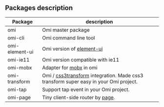 ## Packages description

| Package | description  |
| ------ | ------  |
| omi |   Omi master package    |
| omi-cli  | Omi command line tool    |
| omi-element-ui | Omi version of [element-ui](https://element.eleme.io)  |
| omi-ie11 | Omi version compatible with ie11  |
| omi-mobx |  Adapter for [mobx](https://github.com/mobxjs/mobx) in omi  |
| omi-transform |  Omi / [css3transform](https://tencent.github.io/omi/packages/omi-transform/css3transform/) integration. Made css3 transform super easy in your Omi project. |
| omi-tap |  Support tap event in your Omi project.  |
| omi-page | Tiny client-side router by [page](https://github.com/visionmedia/page.js).  |
